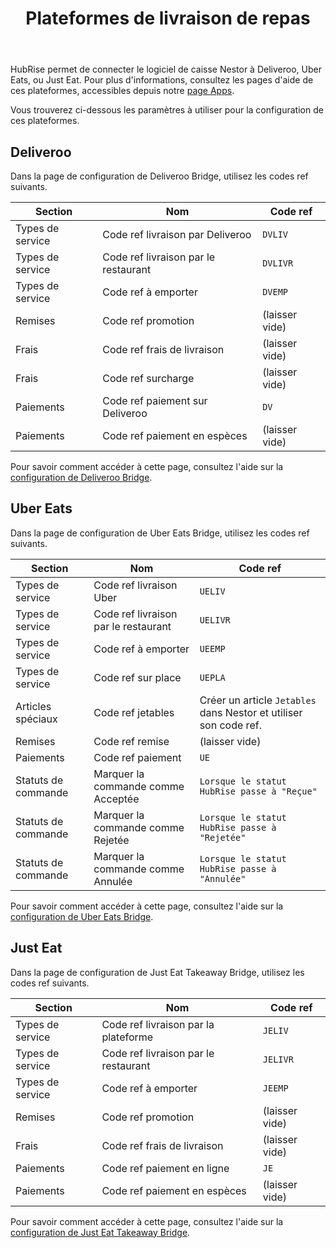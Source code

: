 ﻿---
title: Plateformes de livraison de repas
position: 5
layout: documentation
meta:
  title: Plateformes de livraison de repas | Nestor | HubRise
  description: HubRise permet de connecter le logiciel de caisse Nestor à Deliveroo, Uber Eats, ou Just Eat. Paramètres à utiliser pour configurer la connexion de ces plateformes.
---

HubRise permet de connecter le logiciel de caisse Nestor à Deliveroo, Uber Eats, ou Just Eat. Pour plus d'informations, consultez les pages d'aide de ces plateformes, accessibles depuis notre [page Apps](/apps).

Vous trouverez ci-dessous les paramètres à utiliser pour la configuration de ces plateformes.

## Deliveroo

Dans la page de configuration de Deliveroo Bridge, utilisez les codes ref suivants.

| Section          | Nom                                  | Code ref       |
| ---------------- | ------------------------------------ | -------------- |
| Types de service | Code ref livraison par Deliveroo     | `DVLIV`        |
| Types de service | Code ref livraison par le restaurant | `DVLIVR`       |
| Types de service | Code ref à emporter                  | `DVEMP`        |
| Remises          | Code ref promotion                   | (laisser vide) |
| Frais            | Code ref frais de livraison          | (laisser vide) |
| Frais            | Code ref surcharge                   | (laisser vide) |
| Paiements        | Code ref paiement sur Deliveroo      | `DV`           |
| Paiements        | Code ref paiement en espèces         | (laisser vide) |

Pour savoir comment accéder à cette page, consultez l'aide sur la [configuration de Deliveroo Bridge](/apps/deliveroo/configuration).

## Uber Eats

Dans la page de configuration de Uber Eats Bridge, utilisez les codes ref suivants.

| Section             | Nom                                  | Code ref                                                          |
| ------------------- | ------------------------------------ | ----------------------------------------------------------------- |
| Types de service    | Code ref livraison Uber              | `UELIV`                                                           |
| Types de service    | Code ref livraison par le restaurant | `UELIVR`                                                          |
| Types de service    | Code ref à emporter                  | `UEEMP`                                                           |
| Types de service    | Code ref sur place                   | `UEPLA`                                                           |
| Articles spéciaux   | Code ref jetables                    | Créer un article `Jetables` dans Nestor et utiliser son code ref. |
| Remises             | Code ref remise                      | (laisser vide)                                                    |
| Paiements           | Code ref paiement                    | `UE`                                                              |
| Statuts de commande | Marquer la commande comme Acceptée   | `Lorsque le statut HubRise passe à "Reçue"`                       |
| Statuts de commande | Marquer la commande comme Rejetée    | `Lorsque le statut HubRise passe à "Rejetée"`                     |
| Statuts de commande | Marquer la commande comme Annulée    | `Lorsque le statut HubRise passe à "Annulée"`                     |

Pour savoir comment accéder à cette page, consultez l'aide sur la [configuration de Uber Eats Bridge](/apps/uber-eats/configuration).

## Just Eat

Dans la page de configuration de Just Eat Takeaway Bridge, utilisez les codes ref suivants.

| Section          | Nom                                  | Code ref       |
| ---------------- | ------------------------------------ | -------------- |
| Types de service | Code ref livraison par la plateforme | `JELIV`        |
| Types de service | Code ref livraison par le restaurant | `JELIVR`       |
| Types de service | Code ref à emporter                  | `JEEMP`        |
| Remises          | Code ref promotion                   | (laisser vide) |
| Frais            | Code ref frais de livraison          | (laisser vide) |
| Paiements        | Code ref paiement en ligne           | `JE`           |
| Paiements        | Code ref paiement en espèces         | (laisser vide) |

Pour savoir comment accéder à cette page, consultez l'aide sur la [configuration de Just Eat Takeaway Bridge](/apps/just-eat-takeaway/configuration).
